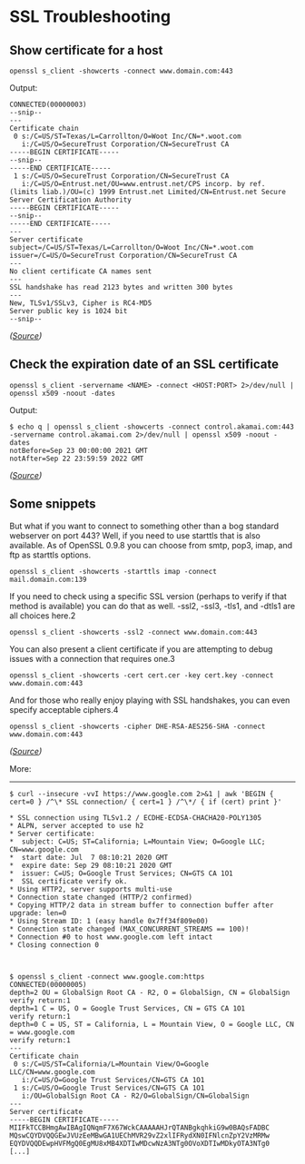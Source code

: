 # SSL Troubleshooting

## Show certificate for a host

`openssl s_client -showcerts -connect www.domain.com:443`

Output:
```
CONNECTED(00000003)
--snip--
---
Certificate chain
 0 s:/C=US/ST=Texas/L=Carrollton/O=Woot Inc/CN=*.woot.com
   i:/C=US/O=SecureTrust Corporation/CN=SecureTrust CA
-----BEGIN CERTIFICATE-----
--snip--
-----END CERTIFICATE-----
 1 s:/C=US/O=SecureTrust Corporation/CN=SecureTrust CA
   i:/C=US/O=Entrust.net/OU=www.entrust.net/CPS incorp. by ref. (limits liab.)/OU=(c) 1999 Entrust.net Limited/CN=Entrust.net Secure Server Certification Authority
-----BEGIN CERTIFICATE-----
--snip--
-----END CERTIFICATE-----
---
Server certificate
subject=/C=US/ST=Texas/L=Carrollton/O=Woot Inc/CN=*.woot.com
issuer=/C=US/O=SecureTrust Corporation/CN=SecureTrust CA
---
No client certificate CA names sent
---
SSL handshake has read 2123 bytes and written 300 bytes
---
New, TLSv1/SSLv3, Cipher is RC4-MD5
Server public key is 1024 bit
--snip--
```

*([Source](https://langui.sh/2009/03/14/checking-a-remote-certificate-chain-with-openssl/))*

## Check the expiration date of an SSL certificate

`openssl s_client -servername <NAME> -connect <HOST:PORT> 2>/dev/null | openssl x509 -noout -dates`

Output:
```
$ echo q | openssl s_client -showcerts -connect control.akamai.com:443 -servername control.akamai.com 2>/dev/null | openssl x509 -noout -dates
notBefore=Sep 23 00:00:00 2021 GMT
notAfter=Sep 22 23:59:59 2022 GMT
```

*([Source](https://learn.akamai.com/en-us/webhelp/enterprise-application-access/enterprise-application-access/GUID-9D88336D-2733-4325-913C-916403E03D48.html))*

## Some snippets

But what if you want to connect to something other than a bog standard webserver on port 443? Well, if you need to use starttls that is also available. As of OpenSSL 0.9.8 you can choose from smtp, pop3, imap, and ftp as starttls options.

`openssl s_client -showcerts -starttls imap -connect mail.domain.com:139`

If you need to check using a specific SSL version (perhaps to verify if that method is available) you can do that as well. -ssl2, -ssl3, -tls1, and -dtls1 are all choices here.2

`openssl s_client -showcerts -ssl2 -connect www.domain.com:443`

You can also present a client certificate if you are attempting to debug issues with a connection that requires one.3

`openssl s_client -showcerts -cert cert.cer -key cert.key -connect www.domain.com:443`

And for those who really enjoy playing with SSL handshakes, you can even specify acceptable ciphers.4

`openssl s_client -showcerts -cipher DHE-RSA-AES256-SHA -connect www.domain.com:443`

*([Source](https://langui.sh/2009/03/14/checking-a-remote-certificate-chain-with-openssl/))*



More: 

***

	
	$ curl --insecure -vvI https://www.google.com 2>&1 | awk 'BEGIN { cert=0 } /^\* SSL connection/ { cert=1 } /^\*/ { if (cert) print }'

	* SSL connection using TLSv1.2 / ECDHE-ECDSA-CHACHA20-POLY1305
	* ALPN, server accepted to use h2
	* Server certificate:
	*  subject: C=US; ST=California; L=Mountain View; O=Google LLC; CN=www.google.com
	*  start date: Jul  7 08:10:21 2020 GMT
	*  expire date: Sep 29 08:10:21 2020 GMT
	*  issuer: C=US; O=Google Trust Services; CN=GTS CA 1O1
	*  SSL certificate verify ok.
	* Using HTTP2, server supports multi-use
	* Connection state changed (HTTP/2 confirmed)
	* Copying HTTP/2 data in stream buffer to connection buffer after upgrade: len=0
	* Using Stream ID: 1 (easy handle 0x7ff34f809e00)
	* Connection state changed (MAX_CONCURRENT_STREAMS == 100)!
	* Connection #0 to host www.google.com left intact
	* Closing connection 0


	
	$ openssl s_client -connect www.google.com:https
	CONNECTED(00000005)
	depth=2 OU = GlobalSign Root CA - R2, O = GlobalSign, CN = GlobalSign
	verify return:1
	depth=1 C = US, O = Google Trust Services, CN = GTS CA 1O1
	verify return:1
	depth=0 C = US, ST = California, L = Mountain View, O = Google LLC, CN = www.google.com
	verify return:1
	---
	Certificate chain
	 0 s:/C=US/ST=California/L=Mountain View/O=Google LLC/CN=www.google.com
	   i:/C=US/O=Google Trust Services/CN=GTS CA 1O1
	 1 s:/C=US/O=Google Trust Services/CN=GTS CA 1O1
	   i:/OU=GlobalSign Root CA - R2/O=GlobalSign/CN=GlobalSign
	---
	Server certificate
	-----BEGIN CERTIFICATE-----
	MIIFkTCCBHmgAwIBAgIQNqmF7X67WckCAAAAAHJrQTANBgkqhkiG9w0BAQsFADBC
	MQswCQYDVQQGEwJVUzEeMBwGA1UEChMVR29vZ2xlIFRydXN0IFNlcnZpY2VzMRMw
	EQYDVQQDEwpHVFMgQ0EgMU8xMB4XDTIwMDcwNzA3NTg0OVoXDTIwMDkyOTA3NTg0
	[...]

